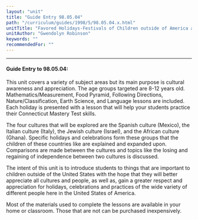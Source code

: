 ```yaml
---
layout: "unit"
title: "Guide Entry 98.05.04"
path: "/curriculum/guides/1998/5/98.05.04.x.html"
unitTitle: "Favored Holidays-Festivals of Children outside of America and the Foods and Objects Associated with Them"
unitAuthor: "Gwendolyn Robinson"
keywords: ""
recommendedFor: ""
---
```

<body>
<hr/>
<h4>
Guide Entry to 98.05.04:
</h4>
This unit covers a variety of subject areas but its main purpose is cultural awareness and appreciation.  The age groups targeted are 8-12 years old.  Mathematics/Measurement, Food Pyramid, Following Directions, Nature/Classification, Earth Science, and Language lessons are included.  Each holiday is presented with a lesson that will help your students practice their Connecticut Mastery Test skills.
<p>
The four cultures that will be explored are the Spanish culture (Mexico), the Italian culture (Italy), the Jewish culture (Israel), and the African culture (Ghana).  Specific holidays and celebrations form these groups that the children of these countries like are explained and expanded upon. Comparisons are made between the cultures and topics like the losing and regaining of independence between two cultures is discussed.
</p>
<p>
The intent of this unit is to introduce students to things that are important to children outside of the United States with the hope that they will better appreciate all cultures and people, as well as, gain a greater respect and appreciation for holidays, celebrations and practices of the wide variety of different people here in the United States of America.
</p>
<p>
Most of the materials used to complete the lessons are available in your home or classroom.  Those that are not can be purchased inexpensively.
</p>
</body>